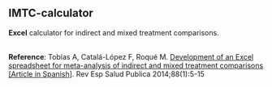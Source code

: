 ## IMTC-calculator
**Excel** calculator for indirect and mixed treatment comparisons.

<br>
<b>Reference</b>: Tobías A, Catalá-López F, Roqué M. <a href="https://pubmed.ncbi.nlm.nih.gov/24728389/" target="_blank">Development of an Excel spreadsheet for meta-analysis of indirect and mixed treatment comparisons [Article in Spanish]</a>. Rev Esp Salud Publica 2014;88(1):5-15
